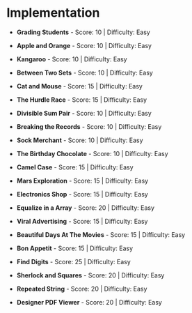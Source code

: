 # Implementation

<!--
<p align="center">
    <img src="https://raw.githubusercontent.com/dwyl/repo-badges/master/highresPNGs/build-passing.png" alt="Building Passing" height=20>
    <img src="https://raw.githubusercontent.com/dwyl/repo-badges/master/highresPNGs/coverage-100.png" alt="Coverage 100"  height=20>
</p>
-->


* **Grading Students** - Score: 10 | Difficulty: Easy

* **Apple and Orange** - Score: 10 | Difficulty: Easy

* **Kangaroo** - Score: 10 | Difficulty: Easy

* **Between Two Sets** - Score: 10 | Difficulty: Easy

* **Cat and Mouse** - Score: 15 | Difficulty: Easy

* **The Hurdle Race** - Score: 15 | Difficulty: Easy

* **Divisible Sum Pair** - Score: 10 | Difficulty: Easy

* **Breaking the Records** - Score: 10 | Difficulty: Easy

* **Sock Merchant** - Score: 10 | Difficulty: Easy

* **The Birthday Chocolate** - Score: 10 | Difficulty: Easy

* **Camel Case** - Score: 15 | Difficulty: Easy

* **Mars Exploration** - Score: 15 | Difficulty: Easy

* **Electronics Shop** - Score: 15 | Difficulty: Easy

* **Equalize in a Array** - Score: 20 | Difficulty: Easy

* **Viral Advertising** - Score: 15 | Difficulty: Easy

* **Beautiful Days At The Movies** - Score: 15 | Difficulty: Easy

* **Bon Appetit** - Score: 15 | Difficulty: Easy

* **Find Digits** - Score: 25 | Difficulty: Easy

* **Sherlock and Squares** - Score: 20 | Difficulty: Easy

* **Repeated String** - Score: 20 | Difficulty: Easy

* **Designer PDF Viewer** - Score: 20 | Difficulty: Easy

